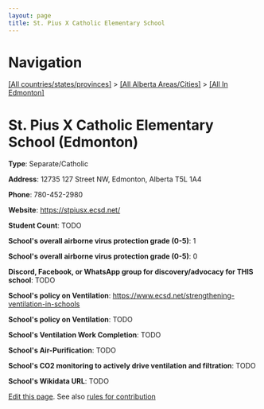 ```yaml
---
layout: page
title: St. Pius X Catholic Elementary School
---
```

# Navigation

[[All countries/states/provinces]](../../..) > [[All Alberta Areas/Cities]](../..) > [[All In Edmonton]](..)

# St. Pius X Catholic Elementary School (Edmonton)

**Type**: Separate/Catholic

**Address**: 12735 127 Street NW, Edmonton, Alberta T5L 1A4

**Phone**: 780-452-2980

**Website**: <https://stpiusx.ecsd.net/>

**Student Count**: TODO

**School's overall airborne virus protection grade (0-5)**: 1

**School's overall airborne virus protection grade (0-5)**: 0

**Discord, Facebook, or WhatsApp group for discovery/advocacy for THIS school**: TODO

**School's policy on Ventilation**: <https://www.ecsd.net/strengthening-ventilation-in-schools>

**School's policy on Ventilation**: TODO

**School's Ventilation Work Completion**: TODO

**School's Air-Purification**: TODO

**School's CO2 monitoring to actively drive ventilation and filtration**: TODO

**School's Wikidata URL**: TODO


[Edit this page](https://github.com/ventilate-schools/AB/edit/main/./Edmonton/St._Pius_X_Catholic_Elementary_School.md). See also [rules for contribution](../../../contribution-rules/)